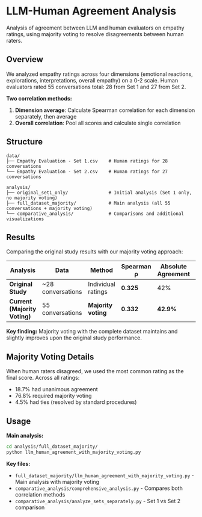 # LLM-Human Agreement Analysis

Analysis of agreement between LLM and human evaluators on empathy ratings, using majority voting to resolve disagreements between human raters.

## Overview

We analyzed empathy ratings across four dimensions (emotional reactions, explorations, interpretations, overall empathy) on a 0-2 scale. Human evaluators rated 55 conversations total: 28 from Set 1 and 27 from Set 2.

**Two correlation methods:**
1. **Dimension average**: Calculate Spearman correlation for each dimension separately, then average
2. **Overall correlation**: Pool all scores and calculate single correlation

## Structure

```
data/
├── Empathy Evaluation - Set 1.csv    # Human ratings for 28 conversations
└── Empathy Evaluation - Set 2.csv    # Human ratings for 27 conversations

analysis/
├── original_set1_only/               # Initial analysis (Set 1 only, no majority voting)
├── full_dataset_majority/            # Main analysis (all 55 conversations + majority voting)
└── comparative_analysis/             # Comparisons and additional visualizations
```

## Results

Comparing the original study results with our majority voting approach:

| Analysis | Data | Method | Spearman ρ | Absolute Agreement | Within-1 Agreement |
|----------|------|--------|-----------|-------------------|-------------------|
| **Original Study** | ~28 conversations | Individual ratings | **0.325** | 42% | 98.9% |
| **Current (Majority Voting)** | 55 conversations | **Majority voting** | **0.332** | **42.9%** | **100.0%** |

**Key finding:** Majority voting with the complete dataset maintains and slightly improves upon the original study performance.

## Majority Voting Details

When human raters disagreed, we used the most common rating as the final score. Across all ratings:
- 18.7% had unanimous agreement
- 76.8% required majority voting
- 4.5% had ties (resolved by standard procedures)

## Usage

**Main analysis:**
```bash
cd analysis/full_dataset_majority/
python llm_human_agreement_with_majority_voting.py
```

**Key files:**
- `full_dataset_majority/llm_human_agreement_with_majority_voting.py` - Main analysis with majority voting
- `comparative_analysis/comprehensive_analysis.py` - Compares both correlation methods
- `comparative_analysis/analyze_sets_separately.py` - Set 1 vs Set 2 comparison